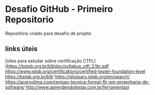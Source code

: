 # Desafio GitHub - Primeiro Repositorio
Repositório criado para desafio de projeto

## links úteis
[sites para estudar sobre certificação CTFL](https://bstqb.org.br/b9/doc/syllabus_ctfl_3.1br.pdf https://www.istqb.org/certifications/certified-tester-foundation-level https://bstqb.org.br/b9/ https://glossary.istqb.org/en/search/ https://acervolima.com/revisao-tecnica-formal-ftr-em-engenharia-de-software/ http://www.aprendendotestar.com.br/ferramentas)

